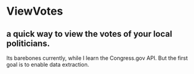 # ViewVotes 
## a quick way to view the votes of your local politicians.
Its barebones currently, while I learn the Congress.gov API. But the first goal is to enable data extraction.
